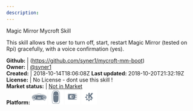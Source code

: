 ```yaml
---
description: 
---
```

Magic Mirror Mycroft Skill

This skill allows the user to turn off, start, restart Magic Mirror (tested on Rpi) gracefully, with a voice confirmation (yes).

**Github:** | (https://github.com/syner1/mycroft-mm-boot)  
**Owner:** | [@syner1](https://github.com/syner1)  
**Created:** | 2018-10-14T18:06:08Z  **Last updated:** 2018-10-20T21:32:19Z  
**License:** | No License - dont use this skill !  
**Market status:** | [Not in Market](https://market.mycroft.ai/skill/)  
**Platform:**   ![](.gitbook/assets/mark-1-icon.png)  ![](.gitbook/assets/mark-2-icon.png)  ![](.gitbook/assets/picroft-icon.png)  ![](.gitbook/assets/kde.png)   
